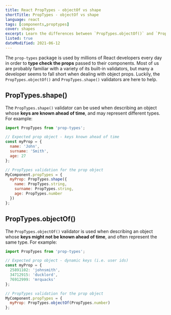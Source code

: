```yaml
---
title: React PropTypes - objectOf vs shape
shortTitle: PropTypes - objectOf vs shape
language: react
tags: [components,proptypes]
cover: shapes
excerpt: Learn the differences between `PropTypes.objectOf()` and `PropTypes.shape()` and where to use each one with this quick guide.
listed: true
dateModified: 2021-06-12
---
```


The `prop-types` package is used by millions of React developers every day in order to **type check the props** passed to their components. Most of us are probably familiar with a variety of its built-in validators, but many a developer seems to fall short when dealing with object props. Luckily, the `PropTypes.objectOf()` and `PropTypes.shape()` validators are here to help.

## PropTypes.shape()

The `PropTypes.shape()` validator can be used when describing an object whose **keys are known ahead of time**, and may represent different types. For example:

```js
import PropTypes from 'prop-types';

// Expected prop object - keys known ahead of time
const myProp = {
  name: 'John',
  surname: 'Smith',
  age: 27
};

// PropTypes validation for the prop object
MyComponent.propTypes = {
  myProp: PropTypes.shape({
    name: PropTypes.string,
    surname: PropTypes.string,
    age: PropTypes.number
  })
};
```

## PropTypes.objectOf()

The `PropTypes.objectOf()` validator is used when describing an object whose **keys might not be known ahead of time**, and often represent the same type. For example:

```js
import PropTypes from 'prop-types';

// Expected prop object - dynamic keys (i.e. user ids)
const myProp = {
  25891102: 'johnsmith',
  34712915: 'ducklord',
  76912999: 'mrquacks'
};

// PropTypes validation for the prop object
MyComponent.propTypes = {
  myProp: PropTypes.objectOf(PropTypes.number)
};
```
